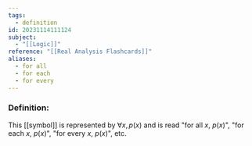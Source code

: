 ```yaml
---
tags:
  - definition
id: 20231114111124
subject:
  - "[[Logic]]"
reference: "[[Real Analysis Flashcards]]"
aliases:
  - for all
  - for each
  - for every
---
```

### Definition:
This [[symbol]] is represented by $\forall x, p(x)$ and is read "for all $x$, $p(x)$", "for each $x$, $p(x)$", "for every $x$, $p(x)$", etc.
